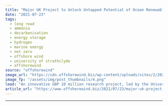 ```yaml
---
title: "Major UK Project to Unlock Untapped Potential of Ocean Renewable Energy Fuels"
date: "2021-07-23"
tags: 
  - long read
  - ammonia
  - decarbonisation
  - energy storage
  - hydrogen
  - marine energy
  - net zero
  - offshore wind
  - university of strathclyde
  - offshorewind
source: "offshorewind"
image_url: "https://cdn.offshorewind.biz/wp-content/uploads/sites/2/2021/07/23113504/source_-University-of-Strathclyde_illustration.png"
image_fp: "/assets/img/post_thumbnails/4.png"
lead: "An innovative GBP 10 million research project, led by the University of Strathclyde, has"
article_url: "https://www.offshorewind.biz/2021/07/23/major-uk-project-to-unlock-untapped-potential-of-ocean-renewable-energy-fuels/"
---
```


---
